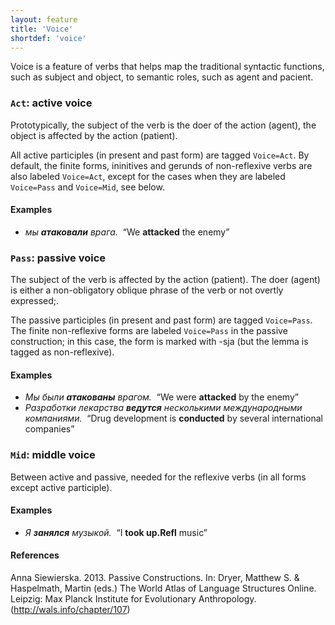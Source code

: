 ```yaml
---
layout: feature
title: 'Voice'
shortdef: 'voice'
---
```


Voice is a feature of verbs that helps map the traditional syntactic functions,
such as subject and object, to semantic roles, such as agent and pacient.

### `Act`: active voice

Prototypically, the subject of the verb is the doer of the action (agent), the object
is affected by the action (patient).

All active participles (in present and past form) are tagged `Voice=Act`.
By default, the finite forms, ininitives and gerunds of non-reflexive verbs are also labeled `Voice=Act`, except for the cases when they are labeled `Voice=Pass` and `Voice=Mid`, see below.

#### Examples

* _мы <b>атаковали</b> врага.&nbsp;_ “We <b>attacked</b> the enemy”
  
### `Pass`: passive voice

The subject of the verb is affected by the action (patient). The doer
(agent) is either a non-obligatory oblique phrase of the verb or not overtly expressed;.

The passive participles (in present and past form) are tagged `Voice=Pass`. The finite non-reflexive forms are labeled `Voice=Pass` in the passive construction; in this case, the form is marked with -sja (but the lemma is tagged as non-reflexive).

#### Examples

* _Мы были <b>атакованы</b> врагом.&nbsp;_ “We were <b>attacked</b> by the enemy” 
* _Разработки лекарства <b>ведутся</b> несколькими международными компаниями.&nbsp;_ “Drug development is <b>conducted</b> by several international companies” 

### `Mid`: middle voice

Between active and passive, needed for the reflexive verbs (in all forms except active participle).

#### Examples

* _Я <b>занялся</b> музыкой.&nbsp;_ “I <b>took up.Refl</b> music” 

#### References

Anna Siewierska. 2013. Passive Constructions. In: Dryer, Matthew S. & Haspelmath, Martin (eds.) 
The World Atlas of Language Structures Online. Leipzig: Max Planck Institute for Evolutionary Anthropology. 
(http://wals.info/chapter/107) 
<!-- Interlanguage links updated Út zář 29 20:43:06 CEST 2020 -->
